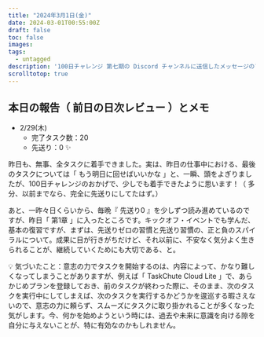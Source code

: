 ```yaml
---
title: "2024年3月1日(金)"
date: 2024-03-01T00:55:00Z
draft: false
toc: false
images:
tags: 
  - untagged
description: '100日チャレンジ 第七期の Discord チャンネルに送信したメッセージのアーカイブ'
scrolltotop: true
---
```


## 本日の報告（ 前日の日次レビュー ）とメモ

- 2/29(木)
  - 完了タスク数：20
  - 先送り：0 ✨

昨日も、無事、全タスクに着手できました。実は、昨日の仕事中における、最後のタスクについては「 もう明日に回せばいいかな 」と、一瞬、頭をよぎりましたが、100日チャレンジのおかげで、少しでも着手できたように思います！（ 多分、以前までなら、完全に先送りにしてたはず。）

あと、一昨々日くらいから、毎晩『 先送り0 』を少しずつ読み進めているのですが、昨日「 第1章 」に入ったところです。キックオフ・イベントでも学んだ、基本の復習ですが、まずは、先送りゼロの習慣と先送り習慣の、正と負のスパイラルについて。成果に目が行きがちだけど、それ以前に、不安なく気分よく生きられることが、継続していくためにも大切である、と。

💡 気づいたこと：意志の力でタスクを開始するのは、内容によって、かなり難しくなってしまうことがありますが、例えば「 TaskChute Cloud Lite 」で、あらかじめプランを登録しておき、前のタスクが終わった際に、そのまま、次のタスクを実行中にしてしまえば、次のタスクを実行するかどうかを逡巡する暇さえないので、意志の力に頼らず、スムーズにタスクに取り掛かれることが多くなった気がします。今、何かを始めようという時には、過去や未来に意識を向ける隙を自分に与えないことが、特に有効なのかもしれません。
